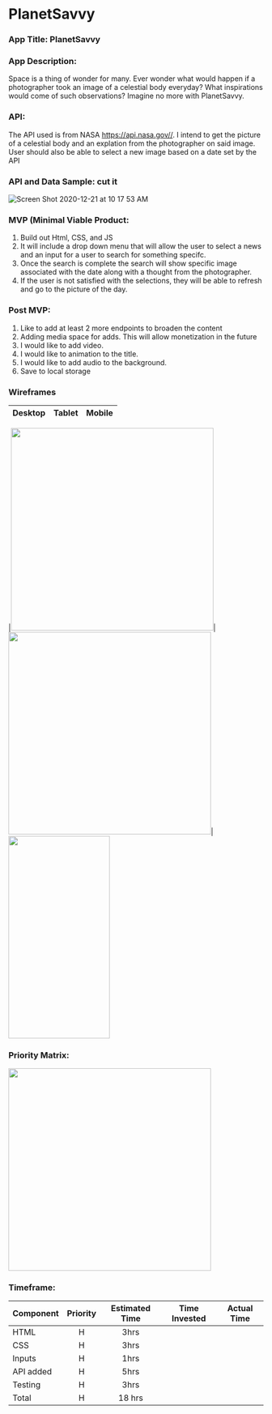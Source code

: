 # PlanetSavvy


### App Title: PlanetSavvy

### App Description:

Space is a thing of wonder for many. Ever wonder what would happen if a photographer took an image of a celestial body everyday? What inspirations would come of such observations? Imagine no more with PlanetSavvy. 

### API: 
The API used is from NASA https://api.nasa.gov//. I intend to get the picture of a celestial body and an explation from the photographer on said image. User should also be able to select a new image based on a date set by the API

### API and Data Sample: cut it 
![Screen Shot 2020-12-21 at 10 17 53 AM](https://user-images.githubusercontent.com/22455354/102803794-d1d4e080-4386-11eb-88a3-1bde7a890393.png)

### MVP (Minimal Viable Product: 
1. Build out Html, CSS, and JS
2. It will include a drop down menu that will allow the user to select a news and an input for a user to search for something specifc.
3. Once the search is complete the search will show specific image associated with the date along with a thought from the photographer.
4. If the user is not satisfied with the selections, they will be able to refresh and go to the picture of the day.

### Post MVP: 
1. Like to add at least 2 more endpoints to broaden the content 
2. Adding media space for adds. This will allow monetization in the future
3. I would like to add video.
4. I would like to animation to the title. 
5. I would like to add audio to the background. 
6. Save to local storage


### Wireframes


|         Desktop          |            Tablet            |               Mobile            |
| -------------------------| -----------------------------| --------------------------------|

|<img src="https://user-images.githubusercontent.com/22455354/102790153-0ccd1900-4373-11eb-9bd5-ac2209ce4477.png" width="400" height="400">|<img src="https://user-images.githubusercontent.com/22455354/102790414-659cb180-4373-11eb-8401-39e8c7fe628c.png" width="400" height="400">|<img src="https://user-images.githubusercontent.com/22455354/102790422-69303880-4373-11eb-862a-35da9a571446.png" width="200" height="400"> 


### Priority Matrix:

<img src="https://user-images.githubusercontent.com/22455354/102794718-c333fc80-4379-11eb-8a3c-1c8d51663abc.jpg" width="400" height="400">


### Timeframe:

 Component | Priority | Estimated Time | Time Invested | Actual Time |
| --- | :---: |  :---: | :---: | :---: |
| HTML | H | 3hrs|  | |
| CSS | H | 3hrs| | |
| Inputs | H | 1hrs| | |
| API added | H | 5hrs| | |
| Testing | H | 3hrs| ||
| Total | H |18 hrs| | |
 
